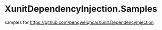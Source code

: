 # XunitDependencyInjection.Samples

samples for https://github.com/pengweiqhca/Xunit.DependencyInjection

